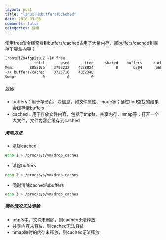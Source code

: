 ```yaml
---
layout: post
title: "linux下的buffers和cached"
date: 2018-03-06
comments: false
categories: 运维
---
```


使用free命令经常看到buffers/cached占用了大量内存，那buffers/cached到底存了哪些内容？

```bash
[root@iZ94fgpisuuZ ~]# free
             total       used       free     shared    buffers     cached
Mem:       8058056    3799232    4258824          0       6704      66812
-/+ buffers/cache:    3725716    4332340
Swap:            0          0          0
```

##### 区别

* buffers：用于存储页、块信息，如文件属性、inode等；通过find查找的结果会缓存至buffers
* cached：用于存放文件内容，包括了tmpfs、共享内存、nmap等；打开一个大文件，文件内容会缓存到cached

##### 清除方法

* 清除cached
```bash
echo 1 > /proc/sys/vm/drop_caches
```

* 清除buffers
```bash
echo 2 > /proc/sys/vm/drop_caches
```

* 同时清除cached和buffers
```bash
echo 3 > /proc/sys/vm/drop_caches
```

##### 哪些情况无法清除

* tmpfs中，文件未删除，则cached无法释放
* 共享内存未释放，则cached无法释放
* nmap映射的内存未释放，则cached无法释放

